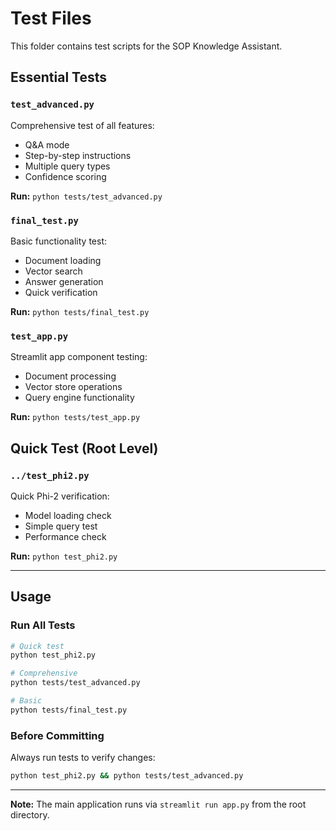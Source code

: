 # Test Files

This folder contains test scripts for the SOP Knowledge Assistant.

## Essential Tests

### `test_advanced.py`
Comprehensive test of all features:
- Q&A mode
- Step-by-step instructions
- Multiple query types
- Confidence scoring

**Run:** `python tests/test_advanced.py`

### `final_test.py`
Basic functionality test:
- Document loading
- Vector search
- Answer generation
- Quick verification

**Run:** `python tests/final_test.py`

### `test_app.py`
Streamlit app component testing:
- Document processing
- Vector store operations
- Query engine functionality

**Run:** `python tests/test_app.py`

## Quick Test (Root Level)

### `../test_phi2.py`
Quick Phi-2 verification:
- Model loading check
- Simple query test
- Performance check

**Run:** `python test_phi2.py`

---

## Usage

### Run All Tests
```bash
# Quick test
python test_phi2.py

# Comprehensive
python tests/test_advanced.py

# Basic
python tests/final_test.py
```

### Before Committing
Always run tests to verify changes:
```bash
python test_phi2.py && python tests/test_advanced.py
```

---

**Note:** The main application runs via `streamlit run app.py` from the root directory.